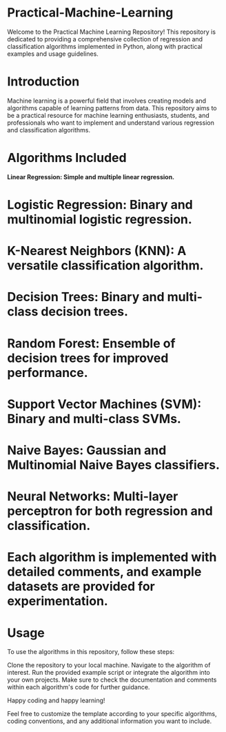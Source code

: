 # Practical-Machine-Learning
Welcome to the Practical Machine Learning Repository! This repository is dedicated to providing a comprehensive collection of regression and classification algorithms implemented in Python, along with practical examples and usage guidelines.

# Introduction
Machine learning is a powerful field that involves creating models and algorithms capable of learning patterns from data. This repository aims to be a practical resource for machine learning enthusiasts, students, and professionals who want to implement and understand various regression and classification algorithms.

# Algorithms Included
**Linear Regression: Simple and multiple linear regression.**
# Logistic Regression: Binary and multinomial logistic regression.
# K-Nearest Neighbors (KNN): A versatile classification algorithm.
# Decision Trees: Binary and multi-class decision trees.
# Random Forest: Ensemble of decision trees for improved performance.
# Support Vector Machines (SVM): Binary and multi-class SVMs.
# Naive Bayes: Gaussian and Multinomial Naive Bayes classifiers.
# Neural Networks: Multi-layer perceptron for both regression and classification.
# Each algorithm is implemented with detailed comments, and example datasets are provided for experimentation.

# Usage
To use the algorithms in this repository, follow these steps:

Clone the repository to your local machine.
Navigate to the algorithm of interest.
Run the provided example script or integrate the algorithm into your own projects.
Make sure to check the documentation and comments within each algorithm's code for further guidance.

Happy coding and happy learning!

Feel free to customize the template according to your specific algorithms, coding conventions, and any additional information you want to include.
